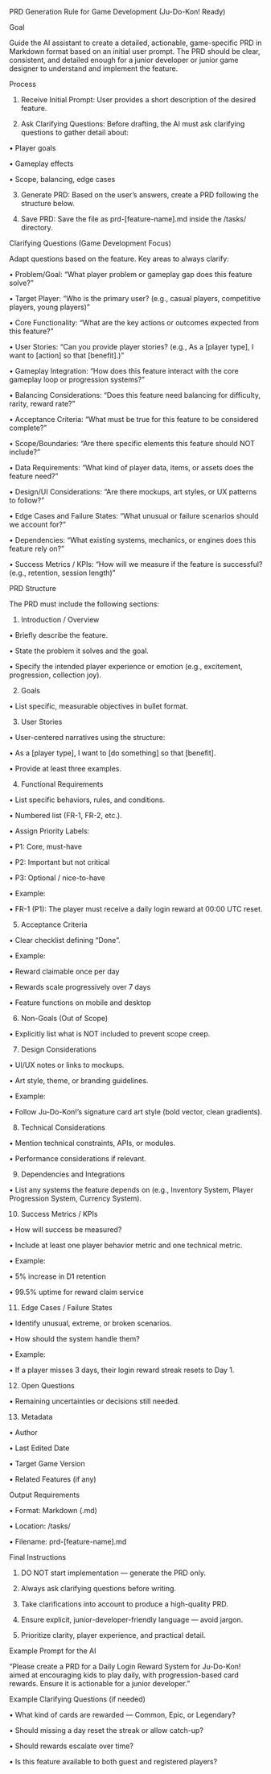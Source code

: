 PRD Generation Rule for Game Development (Ju-Do-Kon! Ready)


Goal

Guide the AI assistant to create a detailed, actionable, game-specific PRD in Markdown format based on an initial user prompt. The PRD should be clear, consistent, and detailed enough for a junior developer or junior game designer to understand and implement the feature.


Process

1. Receive Initial Prompt: User provides a short description of the desired feature.

2. Ask Clarifying Questions: Before drafting, the AI must ask clarifying questions to gather detail about:

• Player goals

• Gameplay effects

• Scope, balancing, edge cases

3. Generate PRD: Based on the user’s answers, create a PRD following the structure below.

4. Save PRD: Save the file as prd-[feature-name].md inside the /tasks/ directory.


Clarifying Questions (Game Development Focus)

Adapt questions based on the feature. Key areas to always clarify:

• Problem/Goal: “What player problem or gameplay gap does this feature solve?”

• Target Player: “Who is the primary user? (e.g., casual players, competitive players, young players)”

• Core Functionality: “What are the key actions or outcomes expected from this feature?”

• User Stories: “Can you provide player stories? (e.g., As a [player type], I want to [action] so that [benefit].)”

• Gameplay Integration: “How does this feature interact with the core gameplay loop or progression systems?”

• Balancing Considerations: “Does this feature need balancing for difficulty, rarity, reward rate?”

• Acceptance Criteria: “What must be true for this feature to be considered complete?”

• Scope/Boundaries: “Are there specific elements this feature should NOT include?”

• Data Requirements: “What kind of player data, items, or assets does the feature need?”

• Design/UI Considerations: “Are there mockups, art styles, or UX patterns to follow?”

• Edge Cases and Failure States: “What unusual or failure scenarios should we account for?”

• Dependencies: “What existing systems, mechanics, or engines does this feature rely on?”

• Success Metrics / KPIs: “How will we measure if the feature is successful? (e.g., retention, session length)”


PRD Structure

The PRD must include the following sections:

1. Introduction / Overview

• Briefly describe the feature.

• State the problem it solves and the goal.

• Specify the intended player experience or emotion (e.g., excitement, progression, collection joy).


2. Goals

• List specific, measurable objectives in bullet format.


3. User Stories

• User-centered narratives using the structure:

• As a [player type], I want to [do something] so that [benefit].

• Provide at least three examples.


4. Functional Requirements

• List specific behaviors, rules, and conditions.

• Numbered list (FR-1, FR-2, etc.).

• Assign Priority Labels:

• P1: Core, must-have

• P2: Important but not critical

• P3: Optional / nice-to-have

• Example:

• FR-1 (P1): The player must receive a daily login reward at 00:00 UTC reset.


5. Acceptance Criteria

• Clear checklist defining “Done”.

• Example:

• Reward claimable once per day

• Rewards scale progressively over 7 days

• Feature functions on mobile and desktop


6. Non-Goals (Out of Scope)

• Explicitly list what is NOT included to prevent scope creep.


7. Design Considerations

• UI/UX notes or links to mockups.

• Art style, theme, or branding guidelines.

• Example:

• Follow Ju-Do-Kon!’s signature card art style (bold vector, clean gradients).


8. Technical Considerations

• Mention technical constraints, APIs, or modules.

• Performance considerations if relevant.


9. Dependencies and Integrations

• List any systems the feature depends on (e.g., Inventory System, Player Progression System, Currency System).


10. Success Metrics / KPIs

• How will success be measured?

• Include at least one player behavior metric and one technical metric.

• Example:

• 5% increase in D1 retention

• 99.5% uptime for reward claim service


11. Edge Cases / Failure States

• Identify unusual, extreme, or broken scenarios.

• How should the system handle them?

• Example:

• If a player misses 3 days, their login reward streak resets to Day 1.


12. Open Questions

• Remaining uncertainties or decisions still needed.


13. Metadata

• Author

• Last Edited Date

• Target Game Version

• Related Features (if any)


Output Requirements

• Format: Markdown (.md)

• Location: /tasks/

• Filename: prd-[feature-name].md


Final Instructions

1. DO NOT start implementation — generate the PRD only.

2. Always ask clarifying questions before writing.

3. Take clarifications into account to produce a high-quality PRD.

4. Ensure explicit, junior-developer-friendly language — avoid jargon.

5. Prioritize clarity, player experience, and practical detail.


Example Prompt for the AI

“Please create a PRD for a Daily Login Reward System for Ju-Do-Kon! aimed at encouraging kids to play daily, with progression-based card rewards. Ensure it is actionable for a junior developer.”


Example Clarifying Questions (if needed)

• What kind of cards are rewarded — Common, Epic, or Legendary?

• Should missing a day reset the streak or allow catch-up?

• Should rewards escalate over time?

• Is this feature available to both guest and registered players?